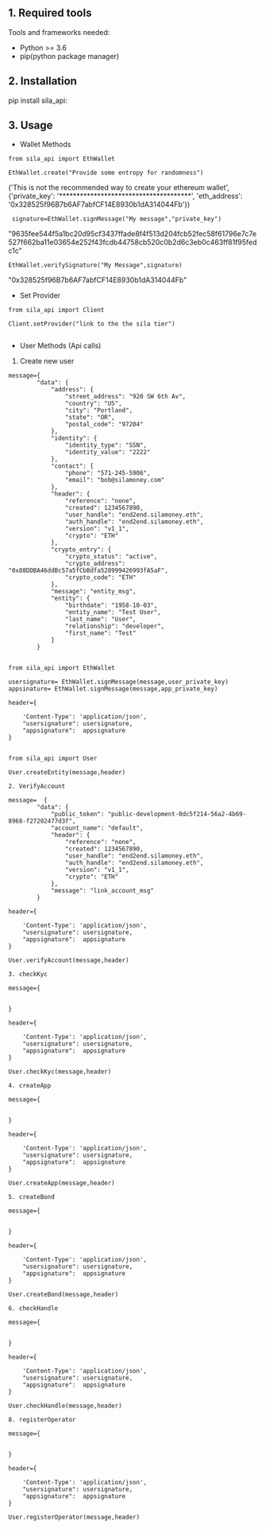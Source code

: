 

## 1. Required tools 

Tools and frameworks needed:
  - Python >= 3.6
  - pip(python package manager)



## 2. Installation

pip install sila_api:


## 3. Usage

   - Wallet Methods

```
from sila_api import EthWallet

EthWallet.create("Provide some entropy for randomness")

```
('This is not the recommended way to create your ethereum wallet', {'private_key': '**************************************', 'eth_address': '0x328525f96B7b6AF7abfCF14E8930b1dA314044Fb'})

```
 signature=EthWallet.signMessage("My message","private_key")
```
"9635fee544f5a1bc20d95cf3437ffade8f4f513d204fcb52fec58f61796e7c7e527f662ba11e03654e252f43fcdb44758cb520c0b2d6c3eb0c463ff81f95fedc1c"

```
EthWallet.verifySignature("My Message",signature)
```
"0x328525f96B7b6AF7abfCF14E8930b1dA314044Fb"

   - Set Provider

```
from sila_api import Client

Client.setProvider("link to the the sila tier")
 
 ````


   
   - User Methods (Api calls)
   
   1. Create new user

```
message={
        "data": {
            "address": {
                "street_address": "920 SW 6th Av",
                "country": "US",
                "city": "Portland",
                "state": "OR",
                "postal_code": "97204"
            },
            "identity": {
                "identity_type": "SSN",
                "identity_value": "2222"
            },
            "contact": {
                "phone": "571-245-5906",
                "email": "bob@silamoney.com"
            },
            "header": {
                "reference": "none",
                "created": 1234567890,
                "user_handle": "end2end.silamoney.eth",
                "auth_handle": "end2end.silamoney.eth",
                "version": "v1_1",
                "crypto": "ETH"
            },
            "crypto_entry": {
                "crypto_status": "active",
                "crypto_address": "0x88DDBA46ddBc57a5fCbBdfa528999426993fA5aF",
                "crypto_code": "ETH"
            },
            "message": "entity_msg",
            "entity": {
                "birthdate": "1958-10-03",
                "entity_name": "Test User",
                "last_name": "User",
                "relationship": "developer",
                "first_name": "Test"
            }
        }


from sila_api import EthWallet

usersignature= EthWallet.signMessage(message,user_private_key)
appsinature= EthWallet.signMessage(message,app_private_key)

header={

    'Content-Type': 'application/json',
    "usersignature": usersignature,
    "appsignature":  appsignature
}


from sila_api import User

User.createEntity(message,header)

```

    2. VerifyAccount

```
message=  {
        "data": {
            "public_token": "public-development-0dc5f214-56a2-4b69-8968-f27202477d3f",
            "account_name": "default",
            "header": {
                "reference": "none",
                "created": 1234567890,
                "user_handle": "end2end.silamoney.eth",
                "auth_handle": "end2end.silamoney.eth",
                "version": "v1_1",
                "crypto": "ETH"
            },
            "message": "link_account_msg"
        }

header={

    'Content-Type': 'application/json',
    "usersignature": usersignature,
    "appsignature":  appsignature
}

User.verifyAccount(message,header)

```

    3. checkKyc

```
message={


}

header={

    'Content-Type': 'application/json',
    "usersignature": usersignature,
    "appsignature":  appsignature
}

User.checkKyc(message,header)

```
    4. createApp


```
message={


}

header={

    'Content-Type': 'application/json',
    "usersignature": usersignature,
    "appsignature":  appsignature
}

User.createApp(message,header)

```

    5. createBond


```
message={


}

header={

    'Content-Type': 'application/json',
    "usersignature": usersignature,
    "appsignature":  appsignature
}

User.createBond(message,header)

```

    6. checkHandle

```
message={


}

header={

    'Content-Type': 'application/json',
    "usersignature": usersignature,
    "appsignature":  appsignature
}

User.checkHandle(message,header)

```

    8. registerOperator

```
message={


}

header={

    'Content-Type': 'application/json',
    "usersignature": usersignature,
    "appsignature":  appsignature
}

User.registerOperator(message,header)

```





















